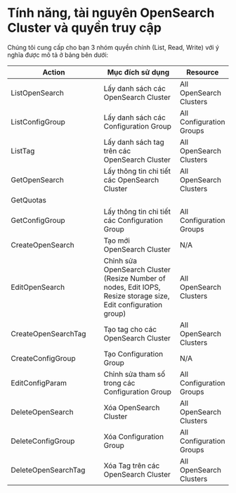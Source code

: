 # Tính năng, tài nguyên OpenSearch Cluster và quyền truy cập

Chúng tôi cung cấp cho bạn 3 nhóm quyền chính (List, Read, Write) với ý nghĩa được mô tả ở bảng bên dưới:

<table data-full-width="true"><thead><tr><th width="304">Action</th><th width="401">Mục đích sử dụng</th><th>Resource</th></tr></thead><tbody><tr><td>ListOpenSearch</td><td>Lấy danh sách các OpenSearch Cluster</td><td>All OpenSearch Clusters</td></tr><tr><td>ListConfigGroup</td><td>Lấy danh sách các Configuration Group</td><td>All Configuration Groups</td></tr><tr><td>ListTag</td><td>Lấy danh sách tag trên các OpenSearch Cluster</td><td>All OpenSearch Clusters</td></tr><tr><td>GetOpenSearch</td><td>Lấy thông tin chi tiết các OpenSearch Cluster</td><td>All OpenSearch Clusters</td></tr><tr><td>GetQuotas</td><td></td><td></td></tr><tr><td>GetConfigGroup</td><td>Lấy thông tin chi tiết các Configuration Group </td><td>All Configuration Groups</td></tr><tr><td>CreateOpenSearch</td><td>Tạo mới OpenSearch Cluster</td><td>N/A</td></tr><tr><td>EditOpenSearch</td><td>Chỉnh sửa OpenSearch Cluster (Resize Number of nodes, Edit IOPS, Resize storage size, Edit configuration group)</td><td>All OpenSearch Clusters</td></tr><tr><td>CreateOpenSearchTag</td><td>Tạo tag cho các OpenSearch Cluster</td><td>All OpenSearch Clusters</td></tr><tr><td>CreateConfigGroup</td><td>Tạo Configuration Group</td><td>N/A</td></tr><tr><td>EditConfigParam</td><td>Chỉnh sửa tham số trong các Configuration Group</td><td>All Configuration Groups</td></tr><tr><td>DeleteOpenSearch</td><td>Xóa OpenSearch Cluster</td><td>All OpenSearch Clusters</td></tr><tr><td>DeleteConfigGroup</td><td>Xóa Configuration Group</td><td>All Configuration Groups</td></tr><tr><td>DeleteOpenSearchTag</td><td>Xóa Tag trên các OpenSearch Cluster</td><td>All OpenSearch Clusters</td></tr></tbody></table>

